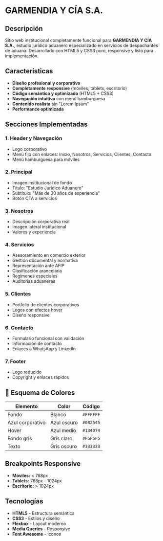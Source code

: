 # GARMENDIA Y CÍA S.A.

## Descripción

Sitio web institucional completamente funcional para **GARMENDIA Y CÍA S.A.**, estudio jurídico aduanero especializado en servicios de despachantes de aduana. Desarrollado con HTML5 y CSS3 puro, responsive y listo para implementación.

## Características

- **Diseño profesional y corporativo**
- **Completamente responsive** (móviles, tablets, escritorio)
- **Código semántico y optimizado** (HTML5 + CSS3)
- **Navegación intuitiva** con menú hamburguesa
- **Contenido realista** sin "Lorem Ipsum"
- **Performance optimizada**

## Secciones Implementadas

### 1. Header y Navegación
- Logo corporativo
- Menú fijo con enlaces: Inicio, Nosotros, Servicios, Clientes, Contacto
- Menú hamburguesa para móviles

### 2. Principal
- Imagen institucional de fondo
- Título: "Estudio Jurídico Aduanero"
- Subtítulo: "Más de 30 años de experiencia"
- Botón CTA a servicios

### 3. Nosotros
- Descripción corporativa real
- Imagen lateral institucional
- Valores y experiencia

### 4. Servicios
- Asesoramiento en comercio exterior
- Gestión documental y normativa
- Representación ante AFIP
- Clasificación arancelaria
- Regímenes especiales
- Auditorías aduaneras

### 5. Clientes
- Portfolio de clientes corporativos
- Logos con efectos hover
- Diseño responsive

### 6. Contacto
- Formulario funcional con validación
- Información de contacto
- Enlaces a WhatsApp y LinkedIn

### 7. Footer
- Logo reducido
- Copyright y enlaces rápidos

## 🎨 Esquema de Colores

| Elemento | Color | Código |
|----------|-------|---------|
| Fondo | Blanco | `#FFFFFF` |
| Azul corporativo | Azul oscuro | `#0B2545` |
| Hover | Azul medio | `#134074` |
| Fondo gris | Gris claro | `#F5F5F5` |
| Texto | Gris oscuro | `#333333` |

## Breakpoints Responsive

- **Móviles:** < 768px
- **Tablets:** 768px - 1024px  
- **Escritorio:** > 1024px

## Tecnologías

- **HTML5** - Estructura semántica
- **CSS3** - Estilos y diseño
- **Flexbox** - Layout moderno
- **Media Queries** - Responsive
- **Font Awesome** - Íconos






